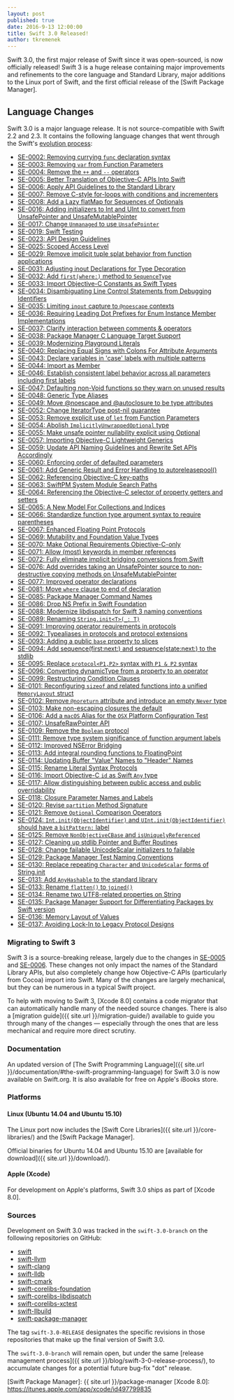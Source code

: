 ```yaml
---
layout: post
published: true
date: 2016-9-13 12:00:00
title: Swift 3.0 Released!
author: tkremenek
---
```


Swift 3.0, the first major release of Swift since it was open-sourced, is now officially released!  Swift 3 is a huge release containing major improvements and  refinements to the core language and Standard Library, major additions to the Linux port of Swift, and the first official release of the [Swift Package Manager].

## Language Changes

Swift 3.0 is a major language release.  It is not source-compatible with Swift 2.2 and 2.3.  It contains the following language changes that went through the Swift's [evolution process](https://swift.org/contributing/#participating-in-the-swift-evolution-process):

* [SE-0002: Removing currying `func` declaration syntax](https://github.com/apple/swift-evolution/blob/master/proposals/0002-remove-currying.md)
* [SE-0003: Removing `var` from Function Parameters](https://github.com/apple/swift-evolution/blob/master/proposals/0003-remove-var-parameters.md)
* [SE-0004: Remove the `++` and `--` operators](https://github.com/apple/swift-evolution/blob/master/proposals/0004-remove-pre-post-inc-decrement.md)
* [SE-0005: Better Translation of Objective-C APIs Into Swift](https://github.com/apple/swift-evolution/blob/master/proposals/0005-objective-c-name-translation.md)
* [SE-0006: Apply API Guidelines to the Standard Library](https://github.com/apple/swift-evolution/blob/master/proposals/0006-apply-api-guidelines-to-the-standard-library.md)
* [SE-0007: Remove C-style for-loops with conditions and incrementers](https://github.com/apple/swift-evolution/blob/master/proposals/0007-remove-c-style-for-loops.md)
* [SE-0008: Add a Lazy flatMap for Sequences of Optionals](https://github.com/apple/swift-evolution/blob/master/proposals/0008-lazy-flatmap-for-optionals.md)
* [SE-0016: Adding initializers to Int and UInt to convert from UnsafePointer and UnsafeMutablePointer](https://github.com/apple/swift-evolution/blob/master/proposals/0016-initializers-for-converting-unsafe-pointers-to-ints.md)
* [SE-0017: Change `Unmanaged` to use `UnsafePointer`](https://github.com/apple/swift-evolution/blob/master/proposals/0017-convert-unmanaged-to-use-unsafepointer.md)
* [SE-0019: Swift Testing](https://github.com/apple/swift-evolution/blob/master/proposals/0019-package-manager-testing.md)
* [SE-0023: API Design Guidelines](https://github.com/apple/swift-evolution/blob/master/proposals/0023-api-guidelines.md)
* [SE-0025: Scoped Access Level](https://github.com/apple/swift-evolution/blob/master/proposals/0025-scoped-access-level.md)
* [SE-0029: Remove implicit tuple splat behavior from function applications](https://github.com/apple/swift-evolution/blob/master/proposals/0029-remove-implicit-tuple-splat.md)
* [SE-0031: Adjusting inout Declarations for Type Decoration](https://github.com/apple/swift-evolution/blob/master/proposals/0031-adjusting-inout-declarations.md)
* [SE-0032: Add `first(where:)` method to `SequenceType`](https://github.com/apple/swift-evolution/blob/master/proposals/0032-sequencetype-find.md)
* [SE-0033: Import Objective-C Constants as Swift Types](https://github.com/apple/swift-evolution/blob/master/proposals/0033-import-objc-constants.md)
* [SE-0034: Disambiguating Line Control Statements from Debugging Identifiers](https://github.com/apple/swift-evolution/blob/master/proposals/0034-disambiguating-line.md)
* [SE-0035: Limiting `inout` capture to `@noescape` contexts](https://github.com/apple/swift-evolution/blob/master/proposals/0035-limit-inout-capture.md)
* [SE-0036: Requiring Leading Dot Prefixes for Enum Instance Member Implementations](https://github.com/apple/swift-evolution/blob/master/proposals/0036-enum-dot.md)
* [SE-0037: Clarify interaction between comments & operators](https://github.com/apple/swift-evolution/blob/master/proposals/0037-clarify-comments-and-operators.md)
* [SE-0038: Package Manager C Language Target Support](https://github.com/apple/swift-evolution/blob/master/proposals/0038-swiftpm-c-language-targets.md)
* [SE-0039: Modernizing Playground Literals](https://github.com/apple/swift-evolution/blob/master/proposals/0039-playgroundliterals.md)
* [SE-0040: Replacing Equal Signs with Colons For Attribute Arguments](https://github.com/apple/swift-evolution/blob/master/proposals/0040-attributecolons.md)
* [SE-0043: Declare variables in 'case' labels with multiple patterns](https://github.com/apple/swift-evolution/blob/master/proposals/0043-declare-variables-in-case-labels-with-multiple-patterns.md)
* [SE-0044: Import as Member](https://github.com/apple/swift-evolution/blob/master/proposals/0044-import-as-member.md)
* [SE-0046: Establish consistent label behavior across all parameters including first labels](https://github.com/apple/swift-evolution/blob/master/proposals/0046-first-label.md)
* [SE-0047: Defaulting non-Void functions so they warn on unused results](https://github.com/apple/swift-evolution/blob/master/proposals/0047-nonvoid-warn.md)
* [SE-0048: Generic Type Aliases](https://github.com/apple/swift-evolution/blob/master/proposals/0048-generic-typealias.md)
* [SE-0049: Move @noescape and @autoclosure to be type attributes](https://github.com/apple/swift-evolution/blob/master/proposals/0049-noescape-autoclosure-type-attrs.md)
* [SE-0052: Change IteratorType post-nil guarantee](https://github.com/apple/swift-evolution/blob/master/proposals/0052-iterator-post-nil-guarantee.md)
* [SE-0053: Remove explicit use of `let` from Function Parameters](https://github.com/apple/swift-evolution/blob/master/proposals/0053-remove-let-from-function-parameters.md)
* [SE-0054: Abolish `ImplicitlyUnwrappedOptional` type](https://github.com/apple/swift-evolution/blob/master/proposals/0054-abolish-iuo.md)
* [SE-0055: Make unsafe pointer nullability explicit using Optional](https://github.com/apple/swift-evolution/blob/master/proposals/0055-optional-unsafe-pointers.md)
* [SE-0057: Importing Objective-C Lightweight Generics](https://github.com/apple/swift-evolution/blob/master/proposals/0057-importing-objc-generics.md)
* [SE-0059: Update API Naming Guidelines and Rewrite Set APIs Accordingly](https://github.com/apple/swift-evolution/blob/master/proposals/0059-updated-set-apis.md)
* [SE-0060: Enforcing order of defaulted parameters](https://github.com/apple/swift-evolution/blob/master/proposals/0060-defaulted-parameter-order.md)
* [SE-0061: Add Generic Result and Error Handling to autoreleasepool()](https://github.com/apple/swift-evolution/blob/master/proposals/0061-autoreleasepool-signature.md)
* [SE-0062: Referencing Objective-C key-paths](https://github.com/apple/swift-evolution/blob/master/proposals/0062-objc-keypaths.md)
* [SE-0063: SwiftPM System Module Search Paths](https://github.com/apple/swift-evolution/blob/master/proposals/0063-swiftpm-system-module-search-paths.md)
* [SE-0064: Referencing the Objective-C selector of property getters and setters](https://github.com/apple/swift-evolution/blob/master/proposals/0064-property-selectors.md)
* [SE-0065: A New Model For Collections and Indices](https://github.com/apple/swift-evolution/blob/master/proposals/0065-collections-move-indices.md)
* [SE-0066: Standardize function type argument syntax to require parentheses](https://github.com/apple/swift-evolution/blob/master/proposals/0066-standardize-function-type-syntax.md)
* [SE-0067: Enhanced Floating Point Protocols](https://github.com/apple/swift-evolution/blob/master/proposals/0067-floating-point-protocols.md)
* [SE-0069: Mutability and Foundation Value Types](https://github.com/apple/swift-evolution/blob/master/proposals/0069-swift-mutability-for-foundation.md)
* [SE-0070: Make Optional Requirements Objective-C-only](https://github.com/apple/swift-evolution/blob/master/proposals/0070-optional-requirements.md)
* [SE-0071: Allow (most) keywords in member references](https://github.com/apple/swift-evolution/blob/master/proposals/0071-member-keywords.md)
* [SE-0072: Fully eliminate implicit bridging conversions from Swift](https://github.com/apple/swift-evolution/blob/master/proposals/0072-eliminate-implicit-bridging-conversions.md)
* [SE-0076: Add overrides taking an UnsafePointer source to non-destructive copying methods on UnsafeMutablePointer](https://github.com/apple/swift-evolution/blob/master/proposals/0076-copying-to-unsafe-mutable-pointer-with-unsafe-pointer-source.md)
* [SE-0077: Improved operator declarations](https://github.com/apple/swift-evolution/blob/master/proposals/0077-operator-precedence.md)
* [SE-0081: Move `where` clause to end of declaration](https://github.com/apple/swift-evolution/blob/master/proposals/0081-move-where-expression.md)
* [SE-0085: Package Manager Command Names](https://github.com/apple/swift-evolution/blob/master/proposals/0085-package-manager-command-name.md)
* [SE-0086: Drop NS Prefix in Swift Foundation](https://github.com/apple/swift-evolution/blob/master/proposals/0086-drop-foundation-ns.md)
* [SE-0088: Modernize libdispatch for Swift 3 naming conventions](https://github.com/apple/swift-evolution/blob/master/proposals/0088-libdispatch-for-swift3.md)
* [SE-0089: Renaming `String.init<T>(_: T)`](https://github.com/apple/swift-evolution/blob/master/proposals/0089-rename-string-reflection-init.md)
* [SE-0091: Improving operator requirements in protocols](https://github.com/apple/swift-evolution/blob/master/proposals/0091-improving-operators-in-protocols.md)
* [SE-0092: Typealiases in protocols and protocol extensions](https://github.com/apple/swift-evolution/blob/master/proposals/0092-typealiases-in-protocols.md)
* [SE-0093: Adding a public `base` property to slices](https://github.com/apple/swift-evolution/blob/master/proposals/0093-slice-base.md)
* [SE-0094: Add sequence(first:next:) and sequence(state:next:) to the stdlib](https://github.com/apple/swift-evolution/blob/master/proposals/0094-sequence-function.md)
* [SE-0095: Replace `protocol<P1,P2>` syntax with `P1 & P2` syntax](https://github.com/apple/swift-evolution/blob/master/proposals/0095-any-as-existential.md)
* [SE-0096: Converting dynamicType from a property to an operator](https://github.com/apple/swift-evolution/blob/master/proposals/0096-dynamictype.md)
* [SE-0099: Restructuring Condition Clauses](https://github.com/apple/swift-evolution/blob/master/proposals/0099-conditionclauses.md)
* [SE-0101: Reconfiguring `sizeof` and related functions into a unified `MemoryLayout` struct](https://github.com/apple/swift-evolution/blob/master/proposals/0101-standardizing-sizeof-naming.md)
* [SE-0102: Remove `@noreturn` attribute and introduce an empty `Never` type](https://github.com/apple/swift-evolution/blob/master/proposals/0102-noreturn-bottom-type.md)
* [SE-0103: Make non-escaping closures the default](https://github.com/apple/swift-evolution/blob/master/proposals/0103-make-noescape-default.md)
* [SE-0106: Add a `macOS` Alias for the `OSX` Platform Configuration Test](https://github.com/apple/swift-evolution/blob/master/proposals/0106-rename-osx-to-macos.md)
* [SE-0107: UnsafeRawPointer API](https://github.com/apple/swift-evolution/blob/master/proposals/0107-unsaferawpointer.md)
* [SE-0109: Remove the `Boolean` protocol](https://github.com/apple/swift-evolution/blob/master/proposals/0109-remove-boolean.md)
* [SE-0111: Remove type system significance of function argument labels](https://github.com/apple/swift-evolution/blob/master/proposals/0111-remove-arg-label-type-significance.md)
* [SE-0112: Improved NSError Bridging](https://github.com/apple/swift-evolution/blob/master/proposals/0112-nserror-bridging.md)
* [SE-0113: Add integral rounding functions to FloatingPoint](https://github.com/apple/swift-evolution/blob/master/proposals/0113-rounding-functions-on-floatingpoint.md)
* [SE-0114: Updating Buffer &quot;Value&quot; Names to &quot;Header&quot; Names](https://github.com/apple/swift-evolution/blob/master/proposals/0114-buffer-naming.md)
* [SE-0115: Rename Literal Syntax Protocols](https://github.com/apple/swift-evolution/blob/master/proposals/0115-literal-syntax-protocols.md)
* [SE-0116: Import Objective-C `id` as Swift `Any` type](https://github.com/apple/swift-evolution/blob/master/proposals/0116-id-as-any.md)
* [SE-0117: Allow distinguishing between public access and public overridability](https://github.com/apple/swift-evolution/blob/master/proposals/0117-non-public-subclassable-by-default.md)
* [SE-0118: Closure Parameter Names and Labels](https://github.com/apple/swift-evolution/blob/master/proposals/0118-closure-parameter-names-and-labels.md)
* [SE-0120: Revise `partition` Method Signature](https://github.com/apple/swift-evolution/blob/master/proposals/0120-revise-partition-method.md)
* [SE-0121: Remove `Optional` Comparison Operators](https://github.com/apple/swift-evolution/blob/master/proposals/0121-remove-optional-comparison-operators.md)
* [SE-0124: `Int.init(ObjectIdentifier)` and `UInt.init(ObjectIdentifier)` should have a `bitPattern:` label](https://github.com/apple/swift-evolution/blob/master/proposals/0124-bitpattern-label-for-int-initializer-objectidentfier.md)
* [SE-0125: Remove `NonObjectiveCBase` and `isUniquelyReferenced`](https://github.com/apple/swift-evolution/blob/master/proposals/0125-remove-nonobjectivecbase.md)
* [SE-0127: Cleaning up stdlib Pointer and Buffer Routines](https://github.com/apple/swift-evolution/blob/master/proposals/0127-cleaning-up-stdlib-ptr-buffer.md)
* [SE-0128: Change failable UnicodeScalar initializers to failable](https://github.com/apple/swift-evolution/blob/master/proposals/0128-unicodescalar-failable-initializer.md)
* [SE-0129: Package Manager Test Naming Conventions](https://github.com/apple/swift-evolution/blob/master/proposals/0129-package-manager-test-naming-conventions.md)
* [SE-0130: Replace repeating `Character` and `UnicodeScalar` forms of String.init](https://github.com/apple/swift-evolution/blob/master/proposals/0130-string-initializers-cleanup.md)
* [SE-0131: Add `AnyHashable` to the standard library](https://github.com/apple/swift-evolution/blob/master/proposals/0131-anyhashable.md)
* [SE-0133: Rename `flatten()` to `joined()`](https://github.com/apple/swift-evolution/blob/master/proposals/0133-rename-flatten-to-joined.md)
* [SE-0134: Rename two UTF8-related properties on String](https://github.com/apple/swift-evolution/blob/master/proposals/0134-rename-string-properties.md)
* [SE-0135: Package Manager Support for Differentiating Packages by Swift version](https://github.com/apple/swift-evolution/blob/master/proposals/0135-package-manager-support-for-differentiating-packages-by-swift-version.md)
* [SE-0136: Memory Layout of Values](https://github.com/apple/swift-evolution/blob/master/proposals/0136-memory-layout-of-values.md)
* [SE-0137: Avoiding Lock-In to Legacy Protocol Designs](https://github.com/apple/swift-evolution/blob/master/proposals/0137-avoiding-lock-in.md)

### Migrating to Swift 3

Swift 3 is a source-breaking release, largely due to the changes in [SE-0005](https://github.com/apple/swift-evolution/blob/master/proposals/0005-objective-c-name-translation.md) and [SE-0006](https://github.com/apple/swift-evolution/blob/master/proposals/0006-apply-api-guidelines-to-the-standard-library.md).  These changes not only impact the names of the Standard Library APIs, but also completely change how Objective-C APIs (particularly from Cocoa) import into Swift.  Many of the changes are largely mechanical, but they can be numerous in a typical Swift project.

To help with moving to Swift 3, [Xcode 8.0] contains a code migrator that can automatically handle many of the needed source changes.  There is also a
[migration guide]({{ site.url }}/migration-guide/) available to guide you through many of the changes — especially through the ones that are less mechanical and require more direct scrutiny.

### Documentation

An updated version of [The Swift Programming Language]({{ site.url }}/documentation/#the-swift-programming-language) for Swift 3.0 is now available on Swift.org.  It is also available for free on Apple's iBooks store.

### Platforms

#### Linux (Ubuntu 14.04 and Ubuntu 15.10)

The Linux port now includes the [Swift Core Libraries]({{ site.url }}/core-libraries/) and the [Swift Package Manager].

Official binaries for Ubuntu 14.04 and Ubuntu 15.10 are [available for download]({{ site.url }}/download/).

#### Apple (Xcode)

For development on Apple's platforms, Swift 3.0 ships as part of [Xcode 8.0].

### Sources

Development on Swift 3.0 was tracked in the `swift-3.0-branch` on the following repositories on GitHub:

* [swift]
* [swift-llvm]
* [swift-clang]
* [swift-lldb]
* [swift-cmark]
* [swift-corelibs-foundation]
* [swift-corelibs-libdispatch]
* [swift-corelibs-xctest]
* [swift-llbuild]
* [swift-package-manager]

The tag `swift-3.0-RELEASE` designates the specific revisions in those repositories that make up the final version of Swift 3.0.

The `swift-3.0-branch` will remain open, but under the same [release management process]({{ site.url }}/blog/swift-3-0-release-process/), to accumulate changes for a potential future bug-fix "dot" release.

[swift-dev]: https://lists.swift.org/mailman/listinfo/swift-dev
[swift]: https://github.com/apple/swift
[swift-llvm]: https://github.com/apple/swift-llvm
[swift-clang]: https://github.com/apple/swift-clang
[swift-lldb]: https://github.com/apple/swift-lldb
[swift-cmark]: https://github.com/apple/swift-cmark
[swift-corelibs-foundation]: https://github.com/apple/swift-corelibs-foundation
[swift-corelibs-libdispatch]: https://github.com/apple/swift-corelibs-libdispatch
[swift-corelibs-xctest]: https://github.com/apple/swift-corelibs-xctest
[swift-llbuild]: https://github.com/apple/swift-llbuild
[swift-package-manager]: https://github.com/apple/swift-package-manager
[Swift Package Manager]: {{ site.url }}/package-manager
[Xcode 8.0]: https://itunes.apple.com/app/xcode/id497799835

